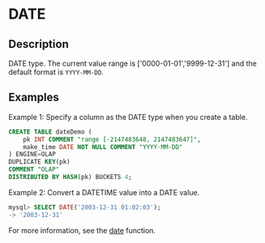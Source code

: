 # DATE

## Description

DATE type. The current value range is ['0000-01-01','9999-12-31'] and the default format is `YYYY-MM-DD`.

## Examples

Example 1: Specify a column as the DATE type when you create a table.

```SQL
CREATE TABLE dateDemo (
    pk INT COMMENT "range [-2147483648, 2147483647]",
    make_time DATE NOT NULL COMMENT "YYYY-MM-DD"
) ENGINE=OLAP 
DUPLICATE KEY(pk)
COMMENT "OLAP"
DISTRIBUTED BY HASH(pk) BUCKETS 4;
```

Example 2: Convert a DATETIME value into a DATE value.

```sql
mysql> SELECT DATE('2003-12-31 01:02:03');
-> '2003-12-31'
```

For more information, see the [date](../../sql-functions/date-time-functions/date.md) function.
